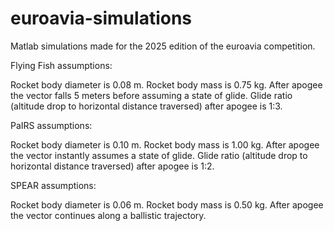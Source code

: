 # euroavia-simulations
Matlab simulations made for the 2025 edition of the euroavia competition.


Flying Fish assumptions:

Rocket body diameter is 0.08 m.
Rocket body mass is 0.75 kg.
After apogee the vector falls 5 meters before assuming a state of glide.
Glide ratio (altitude drop to horizontal distance traversed) after apogee is 1:3.


PaIRS assumptions:

Rocket body diameter is 0.10 m.
Rocket body mass is 1.00 kg.
After apogee the vector instantly assumes a state of glide.
Glide ratio (altitude drop to horizontal distance traversed) after apogee is 1:2.


SPEAR assumptions:

Rocket body diameter is 0.06 m.
Rocket body mass is 0.50 kg.
After apogee the vector continues along a ballistic trajectory.
